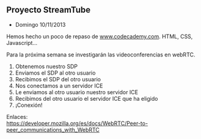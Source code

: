 Proyecto StreamTube
---------

- Domingo 10/11/2013

Hemos hecho un poco de repaso de www.codecademy.com. 
HTML, CSS, Javascript...

Para la próxima semana se investigarán las videoconferencias en webRTC.

1. Obtenemos nuestro SDP 
2. Enviamos el SDP al otro usuario
3. Recibimos el SDP del otro usuario
4. Nos conectamos a un servidor ICE
5. Le enviamos al otro usuario nuestro servidor ICE 
6. Recibimos del otro usuario el servidor ICE que ha eligido
7. ¡Conexión!

Enlaces:    
https://developer.mozilla.org/es/docs/WebRTC/Peer-to-peer_communications_with_WebRTC

